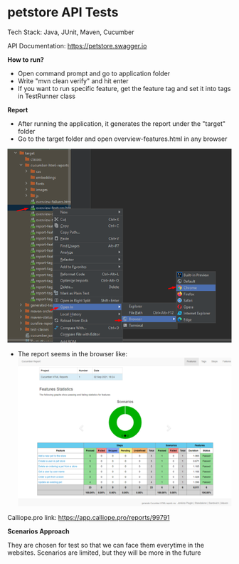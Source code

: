 # petstore API Tests

Tech Stack: Java, JUnit, Maven, Cucumber

API Documentation: https://petstore.swagger.io

**How to run?**
* Open command prompt and go to application folder
* Write "mvn clean verify" and hit enter
* If you want to run specific feature, get the feature tag and set it into tags in TestRunner class

**Report**
* After running the application, it generates the report under the "target" folder
* Go to the target folder and open overview-features.html in any browser

![img.png](report_path.png)
* The report seems in the browser like:
![img.png](report.png)


Calliope.pro link:
https://app.calliope.pro/reports/99791

**Scenarios Approach**

They are chosen for test so that we can face them everytime in the websites.
Scenarios are limited, but they will be more in the future